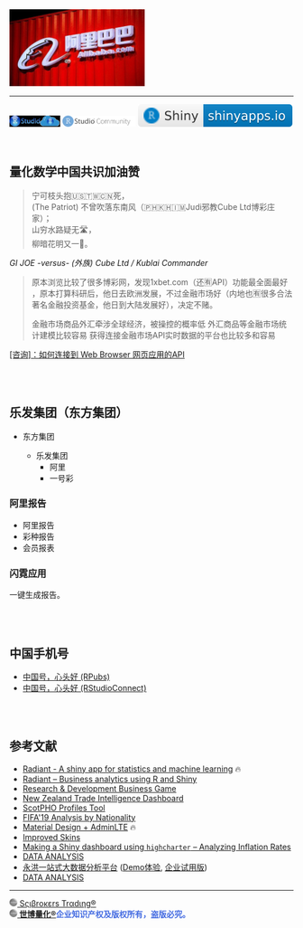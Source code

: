<img src="figure/alibaba1.jpg" width="240"/>

---

[<img src='www/RStudioCloud.png' height='20'>](https://rstudio.cloud) [<img src='www/RStudioCom2.png' height='20'>](https://community.rstudio.com/new-topic?category=shiny&tags=shiny) [![](www/shiny-badge.svg)](https://www.shinyapps.io) 

<br>

## 量化数学中国共识加油赞

> 宁可枝头抱🇺🇸🇹🇼🇨🇳死，<br> (The Patriot)
不曾吹落东南风（🇵🇭🇰🇭🇮🇲Judi邪教Cube Ltd博彩庄家）；<br>
山穷水路疑无🛣，<br>
柳暗花明又一🌸。

*GI JOE -versus- (外族) Cube Ltd / Kublai Commander*

> 原本浏览比较了很多博彩网，发现1xbet.com（还🈶API）功能最全面最好 ，原本打算科研后，他日去欧洲发展，不过金融市场好（内地也🈶很多合法著名金融投资基金，他日到大陆发展好），决定不赌。
> 
> 金融市场商品外汇牵涉全球经济，被操控的概率低
外汇商品等金融市场统计建模比较容易
获得连接金融市场API实时数据的平台也比较多和容易

[[咨询]：如何连接到 Web Browser 网页应用的API](https://d.cosx.org/d/421872-web-browser-api/6)

<br><br>

## 乐发集团（东方集团）

- 东方集团

  - 乐发集团
    - 阿里
    - 一号彩
    
### 阿里报告

- 阿里报告
- 彩种报告
- 会员报表

### 闪霓应用

一键生成报告。

<br><br>

## 中国手机号

- [中国号，心头好 (RPubs)](https://rpubs.com/englianhu/845478)
- [中国号，心头好 (RStudioConnect)](https://beta.rstudioconnect.com/connect/#/apps/7dd0a6c7-defc-4c82-9c99-8788bb95d7b0/access)

<br><br>

## 参考文献

- [Radiant - A shiny app for statistics and machine learning](https://shiny.rstudio.com/gallery/radiant.html) 🔥
- [Radiant – Business analytics using R and Shiny](https://radiant-rstats.github.io/docs/install.html)
- [Research & Development Business Game](https://shiny.rstudio.com/gallery/rd-business-game.html)
- [New Zealand Trade Intelligence Dashboard](https://shiny.rstudio.com/gallery/nz-trade-dash.html)
- [ScotPHO Profiles Tool](https://shiny.rstudio.com/gallery/scotpho-profiles.html)
- [FIFA'19 Analysis by Nationality](https://demo.appsilon.com/apps/fifa19/#!/country)
- [Material Design + AdminLTE](https://ducthanhnguyen.github.io/MaterialAdminLTE/index3.html) 🔥
- [Improved Skins](https://rinterface.github.io/shinydashboardPlus/articles/more-skins.html)
- [Making a Shiny dashboard using `highcharter` – Analyzing Inflation Rates](https://datascienceplus.com/making-a-shiny-dashboard-using-highcharter-analyzing-inflation-rates)
- [DATA ANALYSIS](https://rpubs.com/Author_Nasila18/836843)
- [永洪一站式大数据分析平台](https://www.yonghongtech.com) ([Demo体验](http://public.yonghongtech.com/bi/?au_act=login&adminv=demo&passv=Yonghong123), [企业试用版](https://www.yonghongtech.com/al/zhuce/index.html?module=shiyong&column=))
- [DATA ANALYSIS](https://rpubs.com/Author_Nasila18/836843)

---

[<img src="www/Scibrokes.png" width="14"/> Sςιβrοκεrs Trαdιηg®](http://www.scibrokes.com)<br>
<span style='color:RoyalBlue'>**[<img src="www/Scibrokes.png" width="14"/> 世博量化®](http://www.scibrokes.com)企业知识产权及版权所有，盗版必究。**</span>
